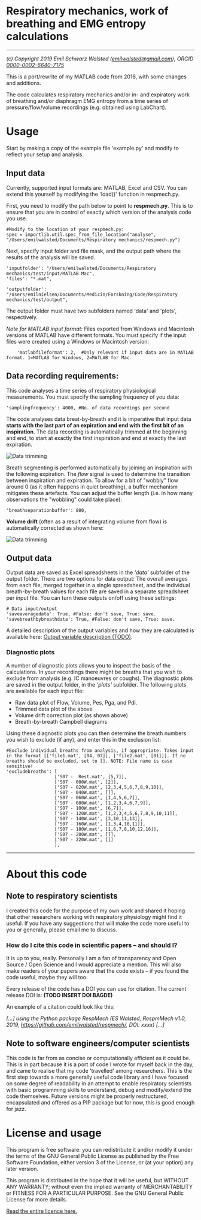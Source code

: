 # Respiratory mechanics, work of breathing and EMG entropy calculations
------------------------------------------------------------------------ 
_(c) Copyright 2019 Emil Schwarz Walsted (emilwalsted@gmail.com), ORCID [0000-0002-6640-7175](https://orcid.org/0000-0002-6640-7175)_

This is a port/rewrite of my MATLAB code from 2016, with some changes and additions.

The code calculates respiratory mechanics and/or in- and expiratory work of breathing and/or diaphragm EMG entropy from a time series of pressure/flow/volume recordings (e.g. obtained using LabChart).

# Usage

Start by making a copy of the example file 'example.py' and modify to reflect your setup and analysis.

## Input data

Currently, supported input formats are: MATLAB, Excel and CSV. You can extend
this yourself by modifying the 'load()' function in respmech.py.

First, you need to modify the path below to point to **respmech.py**. This is to ensure that you are in control of exactly which version of the analysis code you use.

```
#Modify to the location of your respmech.py:
spec = importlib.util.spec_from_file_location("analyse", "/Users/emilwalsted/Documents/Respiratory mechanics/respmech.py")
```

Next, specify input folder and file mask, and the output path where the results of the analysis will be saved. 

```
'inputfolder': "/Users/emilwalsted/Documents/Respiratory mechanics/test/input/MATLAB Mac",
'files': "*.mat",
    
'outputfolder': "/Users/emilnielsen/Documents/Medicin/Forskning/Code/Respiratory mechanics/test/output", 
```
The output folder must have two subfolders named 'data' and 'plots', respectively.

_Note for MATLAB input format:_ Files exported from Windows and Macintosh versions of MATLAB have different formats. You must specify if the input files were created using a Windows or Macintosh version:
```
    'matlabfileformat': 2,  #Only relevant if input data are in MATLAB format. 1=MATLAB for Windows, 2=MATLAB for Mac.
```

## Data recording requirements: 
This code analyses a time series of respiratory physiological measurements. You must specify the sampling frequency of you data:
```
'samplingfrequency': 4000, #No. of data recordings per second
```

The code analyses data breat-by-breath and it is imperative that input data **starts with the last part of an expiration and end with the first bit of an inspiration**. The data recording is automatically trimmed at the beginning and end, to start at exactly the first inspiration and end at exactly the last expiration. 


![Data trimming](https://github.com/emilwalsted/respmechdocs/blob/master/img/datatrim1.png)


Breath segmenting is performed automatically by joining an inspiration with the following expiration. The _flow_ signal is used to determine the transition between inspiration and expiration. To allow for a bit of "wobbly" flow around 0 (as it often happens in quiet breathing), a buffer mechanism mitigates these artefacts. You can adjust the buffer length (i.e. in how many observations the "wobbling" could take place):

```
'breathseparationbuffer': 800,
```

**Volume drift** (often as a result of integrating volume from flow) is automatically corrected as shown here:

![Data trimming](https://github.com/emilwalsted/respmechdocs/blob/master/img/volumedrift.png)


## Output data
Output data are saved as Excel spreadsheets in the _'data'_ subfolder of the output folder. There are two options for data output: The overall averages from each file, merged together in a single spreadsheet, and the individual breath-by-breath values for each file are saved in a separate spreadsheet per input file. You can turn these outputs on/off using these settings:

```
# Data input/output
'saveaveragedata': True, #False: don't save, True: save.
'savebreathbybreathdata': True, #False: don't save, True: save.
```

A detailed description of the output variables and how they are calculated is available here: [Output variable description (TODO)](http://TODO).

### Diagnostic plots
A number of diagnostic plots allows you to inspect the basis of the calculations. In your recordings there might be breaths that you wish to exclude from analysis (e.g. IC manoeuvres or coughs). The diagnostic plots are saved in the output folder, in the _'plots'_ subfolder. The following plots are available for each input file:

* Raw data plot of Flow, Volume, Pes, Pga, and Pdi.
* Trimmed data plot of the above
* Volume drift correction plot (as shown above)
* Breath-by-breath Campbell diagrams 

Using these diagnostic plots you can then determine the breath numbers you wish to exclude (if any), and enter this in the exclusion list:

```
#Exclude individual breaths from analysis, if appropriate. Takes input in the format [['file1.mat', [04, 07]], ['file2.mat', [01]]]. If no breaths should be excluded, set to []. NOTE: File name is case sensitive!
'excludebreaths': [
                  ['S07 -  Rest.mat', [5,7]],
                  ['S07 - 000W.mat', [2]],
                  ['S07 - 020W.mat', [2,3,4,5,6,7,8,9,10]],
                  ['S07 - 040W.mat', []],
                  ['S07 - 060W.mat', [1,4,5,6,7]], 
                  ['S07 - 080W.mat', [1,2,3,4,6,7,9]],
                  ['S07 - 100W.mat', [6,7]],
                  ['S07 - 120W.mat', [1,2,3,4,5,6,7,8,9,10,11]],
                  ['S07 - 140W.mat', [3,10,11,13]],
                  ['S07 - 160W.mat', [1,3,4,10,11]],
                  ['S07 - 180W.mat', [1,6,7,8,10,12,16]],
                  ['S07 - 200W.mat', []],
                  ['S07 - 220W.mat', []]                       
                  ],
```

---

# About this code
## Note to respiratory scientists

I created this code for the purpose of my own work and shared it hoping that 
other researchers working with respiratory physiology  might find it useful. 
If you have any suggestions that will make the code more useful to you or 
generally, please email me to discuss.

### How do I cite this code in scientific papers – and should I?
It is up to you, really. Personally I am a fan of transparency and Open Source / Open Science and I would appreciate a mention. This will also make readers of your papers aware that the code exists – if you found the code useful, maybe they will too.

Every release of the code has a DOI you can use for citation. The current release DOI is: **(TODO INSERT DOI BAGDE)**

An example of a citation could look like this:

_[...] using the Python package RespMech (ES Walsted, RespmMech v1.0, 2019, https://github.com/emilwalsted/respmech/, DOI: xxxx) [...]_


## Note to software engineers/computer scientists

This code is far from as concise or computationally efficient as it could be. This is in part because it is a port of code I wrote for myself back in the day, and came to realise that my code 'travelled' among researchers. This is the first step towards a more generally useful code library and I have focused on some degree of readability in an attempt to enable respiratory scientists with basic programming skills to understand, debug and modify/extend the code themselves. Future versions might be properly restructured, encapsulated and offered as a PIP package but for now, this is good enough for jazz.

# License and usage
This program is free software: you can redistribute it and/or modify
it under the terms of the GNU General Public License as published by
the Free Software Foundation, either version 3 of the License, or
(at your option) any later version.
 
This program is distributed in the hope that it will be useful,
but WITHOUT ANY WARRANTY; without even the implied warranty of
MERCHANTABILITY or FITNESS FOR A PARTICULAR PURPOSE.  See the
GNU General Public License for more details.

[Read the entire licence here.](LICENSE)
